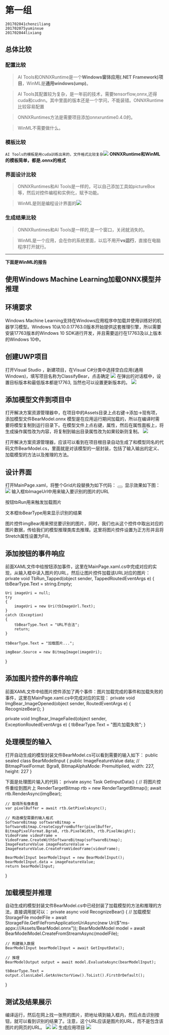 # **第一组**
    201702041chenziliang
    201702075yuminxue
    201702044lixiang

## **总体比较**
### **配置比较**
>AI Tools和ONNXRuntime是一个**Windows窗体应用(.NET Framework)项目**，WinML是**通用windows(ump)**。

>AI Tools其配置较为复杂，是一年前的技术，需要tensorflow,onnx,还得cuda和cudnn。其中里面的版本还是一个学问，不能装错。ONNXRuntime比较容易配置

>ONNXRuntimes方法是需要项目添加onnxruntime0.4.0的。

>WinML不需要做什么。
### **模板比较**
`AI Tools的模板是用cuda训练出来的，文件格式比较复杂`![](image\a.jpg)
**ONNXRuntime和WinML的模板简单，都是.onnx的格式**

### **界面设计比较**
>ONNXRuntimes和AI Tools是一样的，可以自己添加工具如pictureBox等，然后对控件编程和实例化，赋予功能。

>WinML是则是编程设计界面的![](image/b.jpg)

### **生成结果比较**
>ONNXRuntimes和AI Tools是一样的,是一个窗口，关闭就消失的。

>WinML是一个应用，会在你的系统里面，以后不用开**vs运行**，直接在电脑程序打开就行。

------
**下面是WinML的报告**
## 使用Windows Machine Learning加载ONNX模型并推理

## 环境要求
Windows Machine Learning支持在Windows应用程序中加载并使用训练好的机器学习模型。Windows 10从10.0.17763.0版本开始提供这套推理引擎，所以需要安装17763版本的Windows 10 SDK进行开发，并且需要运行在17763及以上版本的Windows 10中。
## 创建UWP项目
打开Visual Studio ，新建项目，在Visual C#分类中选择空白应用(通用 Windows)，填写项目名称为ClassifyBear，点击确定
![](media/1.1.png)
在弹出的对话框中，设置目标版本和最低版本都是17763,
当然也可以设置更新版本的。
![](media/1.2.png)
## 添加模型文件到项目中
打开解决方案资源管理器中，在项目中的Assets目录上点右键->添加->现有项，添加模型文件BearModel.onnx
模型是在应用运行期间加载的，所以在编译时需要将模型复制到运行目录下。在模型文件上点右键，属性，然后在属性面板上，将生成操作属性改为内容，将复制到输出目录属性改为如果较新则复制。
![](media/1.3.png)

打开解决方案资源管理器，应该可以看到在项目根目录自动生成了和模型同名的代码文件BearModel.cs，里面就是对该模型的一层封装，包括了输入输出的定义、加载模型的方法以及推理的方法。

## 设计界面
打开MainPage.xaml，将整个Grid片段替换为如下代码：
<Grid>
    <StackPanel Margin="12">
        <TextBlock Text="输入要识别的图片地址:" Margin="12"></TextBlock>
        <TextBox x:Name="tbImageUrl" Margin="12"></TextBox>
        <Button x:Name="tbRun" Content="识别" Tapped="TbRun_Tapped" Margin="12"></Button>
        <TextBlock x:Name="tbBearType" Margin="12"></TextBlock>
        <Grid BorderBrush="Gray" BorderThickness="1" Margin="12" Width="454" Height="454">
            <Image x:Name="imgBear" Stretch="Fill" ImageOpened="ImgBear_ImageOpened" ImageFailed="ImgBear_ImageFailed"></Image>
        </Grid>
    </StackPanel>
</Grid>
显示效果如下图：
![](media/1.6.png)
输入框tbImageUrl中用来输入要识别的图片的URL

按钮tbRun用来触发加载图片

文本框tbBearType用来显示识别的结果

图片控件imgBear用来预览要识别的图片，同时，我们也从这个控件中取出对应的图片数据，传给我们的模型推理类库去推理。这里将图片控件设置为正方形并且将Stretch属性设置为Fill。
## 添加按钮的事件响应
前面XAML文件中给按钮添加事件，这里在MainPage.xaml.cs中完成对应的实现，从输入框中读入图片的URL，然后让图片控件加载该URL对应的图片：
private void TbRun_Tapped(object sender, TappedRoutedEventArgs e)
{
    tbBearType.Text = string.Empty;

    Uri imageUri = null;
    try
    {
        imageUri = new Uri(tbImageUrl.Text);
    }
    catch (Exception)
    {
        tbBearType.Text = "URL不合法";
        return;
    }

    tbBearType.Text = "加载图片...";

    imgBear.Source = new BitmapImage(imageUri);
}
## 添加图片控件的事件响应
前面XAML文件中给图片控件添加了两个事件：图片加载完成的事件和加载失败的事件，这里在MainPage.xaml.cs中完成对应的实现：
private void ImgBear_ImageOpened(object sender, RoutedEventArgs e)
{
    RecognizeBear();
}

private void ImgBear_ImageFailed(object sender, ExceptionRoutedEventArgs e)
{
    tbBearType.Text = "图片加载失败";
}
## 处理模型的输入
打开自动生成的模型封装文件BearModel.cs可以看到需要的输入如下：
public sealed class BearModelInput
{
    public ImageFeatureValue data; // BitmapPixelFormat: Bgra8, BitmapAlphaMode: Premultiplied, width: 227, height: 227
}


下面是处理图片输入的代码：
private async Task<BearModelInput> GetInputData()
{
    // 将图片控件重绘到图片上
    RenderTargetBitmap rtb = new RenderTargetBitmap();
    await rtb.RenderAsync(imgBear);

    // 取得所有像素值
    var pixelBuffer = await rtb.GetPixelsAsync();

    // 构造模型需要的输入格式
    SoftwareBitmap softwareBitmap = SoftwareBitmap.CreateCopyFromBuffer(pixelBuffer, BitmapPixelFormat.Bgra8, rtb.PixelWidth, rtb.PixelHeight);
    VideoFrame videoFrame = VideoFrame.CreateWithSoftwareBitmap(softwareBitmap);
    ImageFeatureValue imageFeatureValue = ImageFeatureValue.CreateFromVideoFrame(videoFrame);

    BearModelInput bearModelInput = new BearModelInput();
    bearModelInput.data = imageFeatureValue;
    return bearModelInput;
}
## 加载模型并推理
自动生成的模型封装文件BearModel.cs中已经封装了加载模型的方法和推理的方法，直接调用就可以：
private async void RecognizeBear()
{
    // 加载模型
    StorageFile modelFile = await StorageFile.GetFileFromApplicationUriAsync(new Uri($"ms-appx:///Assets/BearModel.onnx"));
    BearModelModel model = await BearModelModel.CreateFromStreamAsync(modelFile);

    // 构建输入数据
    BearModelInput bearModelInput = await GetInputData();

    // 推理
    BearModelOutput output = await model.EvaluateAsync(bearModelInput);

    tbBearType.Text = output.classLabel.GetAsVectorView().ToList().FirstOrDefault();
}
## 测试及结果展示
编译运行，然后在网上找一张熊的图片，把地址填到输入框内，然后点击识别按钮，就可以看到识别的结果了。注意，这个URL应该是图片的URL，而不是包含该图片的网页的URL。
![](media/1.4.png)
![](media/1.7.png)
生成应用项目
![](media/1.5.png)